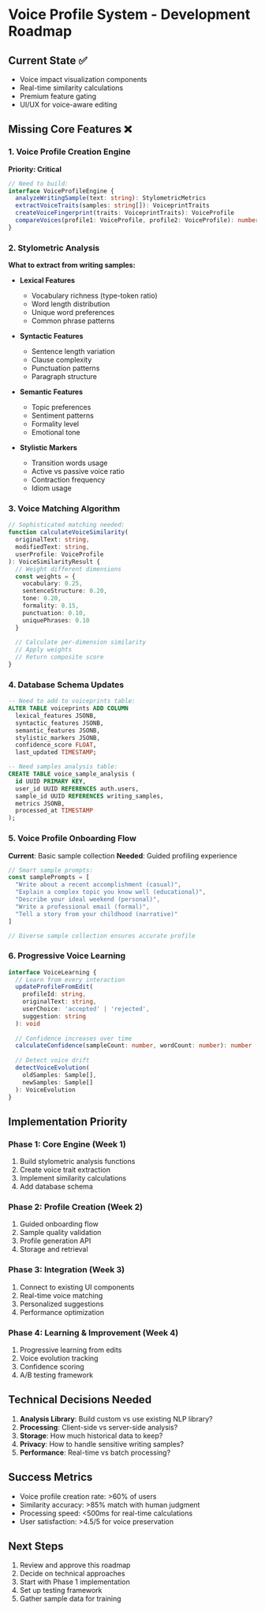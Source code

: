 # Voice Profile System - Development Roadmap

## Current State ✅
- Voice impact visualization components
- Real-time similarity calculations
- Premium feature gating
- UI/UX for voice-aware editing

## Missing Core Features ❌

### 1. Voice Profile Creation Engine
**Priority: Critical**
```typescript
// Need to build:
interface VoiceProfileEngine {
  analyzeWritingSample(text: string): StylometricMetrics
  extractVoiceTraits(samples: string[]): VoiceprintTraits
  createVoiceFingerprint(traits: VoiceprintTraits): VoiceProfile
  compareVoices(profile1: VoiceProfile, profile2: VoiceProfile): number
}
```

### 2. Stylometric Analysis
**What to extract from writing samples:**
- **Lexical Features**
  - Vocabulary richness (type-token ratio)
  - Word length distribution
  - Unique word preferences
  - Common phrase patterns

- **Syntactic Features**
  - Sentence length variation
  - Clause complexity
  - Punctuation patterns
  - Paragraph structure

- **Semantic Features**
  - Topic preferences
  - Sentiment patterns
  - Formality level
  - Emotional tone

- **Stylistic Markers**
  - Transition words usage
  - Active vs passive voice ratio
  - Contraction frequency
  - Idiom usage

### 3. Voice Matching Algorithm
```typescript
// Sophisticated matching needed:
function calculateVoiceSimilarity(
  originalText: string,
  modifiedText: string,
  userProfile: VoiceProfile
): VoiceSimilarityResult {
  // Weight different dimensions
  const weights = {
    vocabulary: 0.25,
    sentenceStructure: 0.20,
    tone: 0.20,
    formality: 0.15,
    punctuation: 0.10,
    uniquePhrases: 0.10
  }
  
  // Calculate per-dimension similarity
  // Apply weights
  // Return composite score
}
```

### 4. Database Schema Updates
```sql
-- Need to add to voiceprints table:
ALTER TABLE voiceprints ADD COLUMN 
  lexical_features JSONB,
  syntactic_features JSONB,
  semantic_features JSONB,
  stylistic_markers JSONB,
  confidence_score FLOAT,
  last_updated TIMESTAMP;

-- Need samples analysis table:
CREATE TABLE voice_sample_analysis (
  id UUID PRIMARY KEY,
  user_id UUID REFERENCES auth.users,
  sample_id UUID REFERENCES writing_samples,
  metrics JSONB,
  processed_at TIMESTAMP
);
```

### 5. Voice Profile Onboarding Flow
**Current**: Basic sample collection
**Needed**: Guided profiling experience

```typescript
// Smart sample prompts:
const samplePrompts = [
  "Write about a recent accomplishment (casual)",
  "Explain a complex topic you know well (educational)",
  "Describe your ideal weekend (personal)",
  "Write a professional email (formal)",
  "Tell a story from your childhood (narrative)"
]

// Diverse sample collection ensures accurate profile
```

### 6. Progressive Voice Learning
```typescript
interface VoiceLearning {
  // Learn from every interaction
  updateProfileFromEdit(
    profileId: string,
    originalText: string,
    userChoice: 'accepted' | 'rejected',
    suggestion: string
  ): void
  
  // Confidence increases over time
  calculateConfidence(sampleCount: number, wordCount: number): number
  
  // Detect voice drift
  detectVoiceEvolution(
    oldSamples: Sample[],
    newSamples: Sample[]
  ): VoiceEvolution
}
```

## Implementation Priority

### Phase 1: Core Engine (Week 1)
1. Build stylometric analysis functions
2. Create voice trait extraction
3. Implement similarity calculations
4. Add database schema

### Phase 2: Profile Creation (Week 2)
1. Guided onboarding flow
2. Sample quality validation
3. Profile generation API
4. Storage and retrieval

### Phase 3: Integration (Week 3)
1. Connect to existing UI components
2. Real-time voice matching
3. Personalized suggestions
4. Performance optimization

### Phase 4: Learning & Improvement (Week 4)
1. Progressive learning from edits
2. Voice evolution tracking
3. Confidence scoring
4. A/B testing framework

## Technical Decisions Needed

1. **Analysis Library**: Build custom vs use existing NLP library?
2. **Processing**: Client-side vs server-side analysis?
3. **Storage**: How much historical data to keep?
4. **Privacy**: How to handle sensitive writing samples?
5. **Performance**: Real-time vs batch processing?

## Success Metrics

- Voice profile creation rate: >60% of users
- Similarity accuracy: >85% match with human judgment
- Processing speed: <500ms for real-time calculations
- User satisfaction: >4.5/5 for voice preservation

## Next Steps

1. Review and approve this roadmap
2. Decide on technical approaches
3. Start with Phase 1 implementation
4. Set up testing framework
5. Gather sample data for training